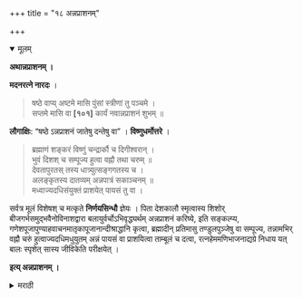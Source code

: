 +++
title = "१८ अन्नप्राशनम्"

+++

<details open><summary>मूलम्</summary>

**अथान्नप्राशनम् ।**

**मदनरत्ने नारदः** ।

> षष्ठे वाप्य् अष्टमे मासि पुंसां स्त्रीणां तु पञ्चमे ।  
सप्तमे मासि वा **[१०१]** कार्यं नवान्नप्राशनं शुभम् ॥

**लौगाक्षिः**: “षष्ठे ऽन्नप्राशनं जातेषु दन्तेषु वा” । **विष्णुधर्मोत्तरे** ।

> ब्रह्माणं शङ्करं विष्णुं चन्द्रार्कौ च दिगीश्वरान् ।  
भुवं दिशश् च सम्पूज्य हुत्वा वह्नौ तथा चरुम् ॥  
देवतापुरतस् तस्य धात्र्युत्सङ्गगतस्य च ।  
अलङ्कृतस्य दातव्यम् अन्नपात्रं सकाञ्चनम् ॥  
मध्वाज्यदधिसंयुक्तं प्राशयेत् पायसं तु वा ।

सर्वत्र मूलं विशेषश् च मत्कृते **निर्णयसिन्धौ** ज्ञेयः । पिता देशकालौ स्मृत्वास्य शिशोर् बीजगर्भसमुद्भवैनोविनाशद्वारा बलायुर्वर्चोऽभिवृद्ध्यर्थम् अन्नप्राशनं करिष्ये, इति सङ्कल्प्य, गणेशपूजापुण्याहवाचनमातृकापूजानान्दीश्राद्धानि कृत्वा, ब्रह्मादीन् प्रतिमासु तण्डुलपुञ्जेषु वा सम्पूज्य, तन्नामभिर् वह्नौ चरुं हुत्वाज्यदधिमधुयुतम् अन्नं पायसं वा प्राशयित्वा ताम्बूलं च दत्वा, रत्नहेममणिभाजनाद्यग्रे निधाय यत् बालः स्पृशेत् सास्य जीविकेति परीक्षयेत् ।

**इत्य् अन्नप्राशनम् ।**

</details>

<details><summary>मराठी</summary>

यानन्तर अन्नप्राशनप्रयोग साङ्गतो. याविषयी मदनरत्नाम्त नारद ह्मणतो.-"पुरुषाञ्चें सहाव्या किंवा आठव्या महिन्याम्त व स्त्रियाञ्चे ५ व्या किंवा ७ व्या महिन्याम्त प्रथम अन्नप्राशन करावेम्. ह्मणजे तें शुभकारक होय." लोगाक्षि ह्मणतो की,- "अन्नप्राशन सहाव्या महिन्यान्त, किंवा दाम्त आल्यावर करावे." हे अन्नप्राशन कसे करावें । तें विष्णुधर्मोत्तराम्त साङ्गितले आहे. जसे- "ब्रह्म देव, शङ्कर, विष्णु, चन्द्र, सूर्य, इन्द्रादि दश दिक्पाल, भूमि, व दिशा याञ्चे स्थापन व पूजन करून, अग्नीत चरूनें हवन करून स्थापित देवसाञ्च्या पुढे अलङ्कृत अशा मुलाला दायीच्या माण्डीवर बसवून, सुवर्णपात्राम्त किंवा ते नसेल तर इतर पात्राम्त सुवर्ण घालून त्याम्त मध, तृप, व दहीं यांसहित, असें अन्न किंवा केवल पायस मुलास प्राशनास द्यावा." येथे सर्वत्र मूलवचनेम्, व विशेष प्रकार निर्णयसिन्धूवरून जाणावा. बापाने देशकाल स्मरून - अस्य शिशोः बीजगर्भसमुद्भवैनोविनाशद्वारा बलायुर्वर्चोभिवृद्ध्यर्थमन्नप्राशनं करिष्ये । तदङ्गतया गणेशपूजापुण्याहवाचनमातृकापूजानान्दीश्राद्धानि करिष्ये । असा सङ्कल्प करून, गणेशपूजा, पुण्यहवाचन, मातृकापूजा, व नान्दीश्राद्ध ही करून, ब्रह्मादिदेवताम्स प्रतिमेवर अथवा तान्दुळाञ्च्या पुञ्जांवर आवाहन करून, १६ उपचारान्नी पूजून, त्या देवतां च्या नाममन्त्राने अग्नीत चरूचें हवन करून तूप, दहीम्, व मध यान्नी युक्त असा भात अथवा पायस मुलाम खाऊं घालून, व ताम्बूल देऊन त्याच्या पुढे नानात हेचे शिल्पपदार्थ, शस्त्रे, वस्त्रे, दौत लेखणी, पुस्तक वगैरे ठेवावी. मग मुलगा स्वेच्छेनें प्रथम ज्या वस्तूस हात लावाल तीवर तो आपली जीविका करील. असे त्याचे लक्षण जाणावें ॥

इति श्रीशूद्रधर्मतत्त्वप्रकाशे अन्नप्राशनप्रयोगः समाप्तः ॥

</details>